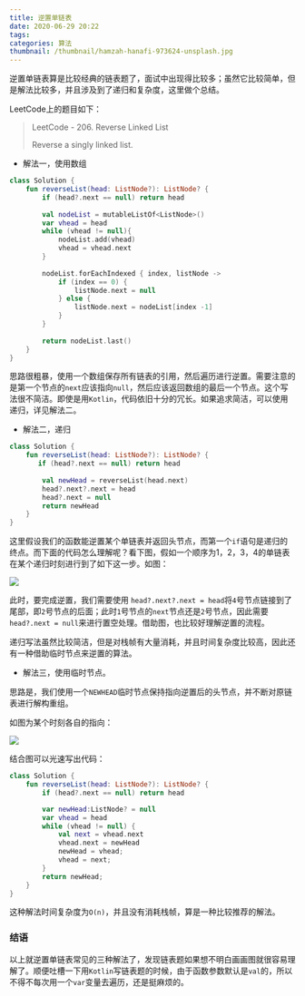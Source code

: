 ```yaml
---
title: 逆置单链表
date: 2020-06-29 20:22
tags: 
categories: 算法
thumbnail: /thumbnail/hamzah-hanafi-973624-unsplash.jpg
---
```


逆置单链表算是比较经典的链表题了，面试中出现得比较多；虽然它比较简单，但是解法比较多，并且涉及到了递归和复杂度，这里做个总结。

<!-- more -->

LeetCode上的题目如下：

> LeetCode - 206. Reverse Linked List
>
> Reverse a singly linked list.

* 解法一，使用数组

```kotlin
class Solution {
    fun reverseList(head: ListNode?): ListNode? {
        if (head?.next == null) return head
        
        val nodeList = mutableListOf<ListNode>()
        var vhead = head
        while (vhead != null){
            nodeList.add(vhead)
            vhead = vhead.next
        }
        
        nodeList.forEachIndexed { index, listNode -> 
            if (index == 0) {
                listNode.next = null
            } else {
                listNode.next = nodeList[index -1]
            }
        }
        
        return nodeList.last()
    }
}
```

思路很粗暴，使用一个数组保存所有链表的引用，然后遍历进行逆置。需要注意的是第一个节点的`next`应该指向`null`，然后应该返回数组的最后一个节点。这个写法很不简洁。即使是用`Kotlin`，代码依旧十分的冗长。如果追求简洁，可以使用递归，详见解法二。

* 解法二，递归

```kotlin
class Solution {
    fun reverseList(head: ListNode?): ListNode? {
       if (head?.next == null) return head
        
        val newHead = reverseList(head.next)
        head?.next?.next = head
        head?.next = null
        return newHead
    }
}
```

这里假设我们的函数能逆置某个单链表并返回头节点，而第一个`if`语句是递归的终点。而下面的代码怎么理解呢？看下图，假如一个顺序为1，2，3，4的单链表在某个递归时刻进行到了如下这一步。如图：

![](https://i.loli.net/2020/06/29/UmEJWYi6wfXy9ko.png)

此时，要完成逆置，我们需要使用 `head?.next?.next = head`将`4`号节点链接到了尾部，即`2`号节点的后面；此时`1`号节点的`next`节点还是`2`号节点，因此需要   `head?.next = null`来进行置空处理。借助图，也比较好理解逆置的流程。

递归写法虽然比较简洁，但是对栈帧有大量消耗，并且时间复杂度比较高，因此还有一种借助临时节点来逆置的算法。

* 解法三，使用临时节点。

思路是，我们使用一个`NEWHEAD`临时节点保持指向逆置后的头节点，并不断对原链表进行解构重组。

如图为某个时刻各自的指向：

![](https://i.loli.net/2020/06/29/9HdopiLOfqAEB2V.png)

结合图可以光速写出代码：

```kotlin
class Solution {
    fun reverseList(head: ListNode?): ListNode? {
        if (head?.next == null) return head

        var newHead:ListNode? = null
        var vhead = head
        while (vhead != null) {
            val next = vhead.next
            vhead.next = newHead
            newHead = vhead;
            vhead = next;
        }
        return newHead;
    }
}
```

这种解法时间复杂度为`O(n)`，并且没有消耗栈帧，算是一种比较推荐的解法。

### 结语

以上就逆置单链表常见的三种解法了，发现链表题如果想不明白画画图就很容易理解了。顺便吐槽一下用`Kotlin`写链表题的时候，由于函数参数默认是`val`的，所以不得不每次用一个`var`变量去遍历，还是挺麻烦的。